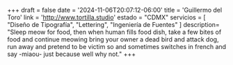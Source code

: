 +++
draft  = false
date   = '2024-11-06T20:07:12-06:00'
title  = 'Guillermo del Toro'
link   = 'http://www.tortilla.studio'
estado = "CDMX"
servicios = [ "Diseño de Tipografía", "Lettering", "Ingeniería de Fuentes" ]
description= "Sleep meow for food, then when human fills food dish, take a few bites of food and continue meowing bring your owner a dead bird and attack dog, run away and pretend to be victim so and sometimes switches in french and say -miaou- just because well why not."
+++
